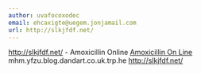 ```yaml
---
author: uvafocoxodec
email: ehcaxigte@uegem.jonjamail.com
url: http://slkjfdf.net/
---
```


http://slkjfdf.net/ - Amoxicillin Online <a href="http://slkjfdf.net/">Amoxicillin On Line</a> mhm.yfzu.blog.dandart.co.uk.trp.he http://slkjfdf.net/
